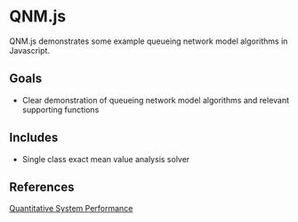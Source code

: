 QNM.js
======

QNM.js demonstrates some example queueing network model algorithms in
Javascript.

Goals
-----
* Clear demonstration of queueing network model algorithms and relevant
  supporting functions

Includes 
--------
* Single class exact mean value analysis solver

References
----------
[Quantitative System Performance](http://www.cs.washington.edu/homes/lazowska/qsp/)

